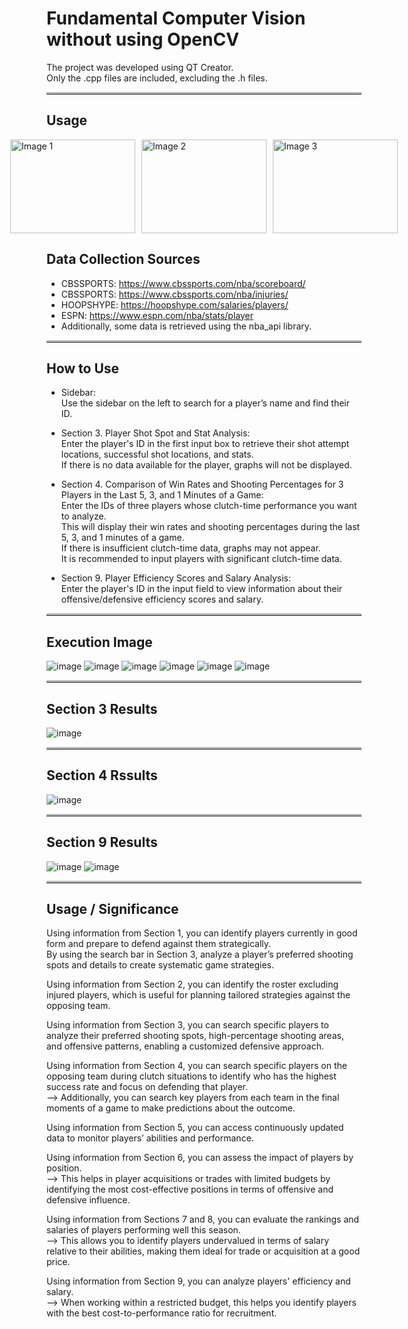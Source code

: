 # Fundamental Computer Vision without using OpenCV

The project was developed using QT Creator.  
Only the .cpp files are included, excluding the .h files.
<hr style="border-top: 3px solid #bbb;">

## Usage

<div style="display: flex; justify-content: center; align-items: center;">
  <img src="image1.png" alt="Image 1" style="width: 200px; height: 150px; margin-right: 10px;">
  <img src="image2.png" alt="Image 2" style="width: 200px; height: 150px; margin-right: 10px;">
  <img src="image3.png" alt="Image 3" style="width: 200px; height: 150px;">
</div>

## Data Collection Sources

- CBSSPORTS: https://www.cbssports.com/nba/scoreboard/
- CBSSPORTS: https://www.cbssports.com/nba/injuries/
- HOOPSHYPE: https://hoopshype.com/salaries/players/
- ESPN: https://www.espn.com/nba/stats/player
- Additionally, some data is retrieved using the nba_api library.
<hr style="border-top: 3px solid #bbb;">

## How to Use

- Sidebar:    
    Use the sidebar on the left to search for a player’s name and find their ID.

- Section 3. Player Shot Spot and Stat Analysis:  
    Enter the player's ID in the first input box to retrieve their shot attempt locations, successful shot locations, and stats.  
    If there is no data available for the player, graphs will not be displayed.  

- Section 4. Comparison of Win Rates and Shooting Percentages for 3 Players in the Last 5, 3, and 1 Minutes of a Game:  
    Enter the IDs of three players whose clutch-time performance you want to analyze.  
    This will display their win rates and shooting percentages during the last 5, 3, and 1 minutes of a game.  
    If there is insufficient clutch-time data, graphs may not appear.  
    It is recommended to input players with significant clutch-time data.  

- Section 9. Player Efficiency Scores and Salary Analysis:  
    Enter the player's ID in the input field to view information about their offensive/defensive efficiency scores and salary.  
<hr style="border-top: 3px solid #bbb;">

## Execution Image

![image](https://github.com/user-attachments/assets/d86aa8d9-4658-485c-bf6a-086ea0fa7faf)
![image](https://github.com/user-attachments/assets/cf0592d1-781d-4bfd-a70b-4de8aeb28c8b)
![image](https://github.com/user-attachments/assets/e88d5a8f-8288-44b1-af3d-ea9fde438e78)
![image](https://github.com/user-attachments/assets/c2a97d6b-2313-4ec1-80bd-0194d8ad3334)
![image](https://github.com/user-attachments/assets/711d01b4-9d0a-4d5e-baa2-6b0be7ce4b6a)
![image](https://github.com/user-attachments/assets/079244d2-376e-4c22-b2f7-cf6b0d57b63b)
<hr style="border-top: 3px solid #bbb;">

## Section 3 Results
![image](https://github.com/user-attachments/assets/710e8c85-4937-405d-bbf6-69eb74f75a02)
<hr style="border-top: 3px solid #bbb;">

## Section 4 Rssults
![image](https://github.com/user-attachments/assets/d0d0076b-3064-4305-a146-81845ac1b867)
<hr style="border-top: 3px solid #bbb;">

## Section 9 Results
![image](https://github.com/user-attachments/assets/0ec804c0-a66b-4c2a-9792-b846dc07544c)
![image](https://github.com/user-attachments/assets/6a84c735-a77b-431c-bfd2-cd18a7e97d7c)
<hr style="border-top: 3px solid #bbb;">

## Usage / Significance

Using information from Section 1, you can identify players currently in good form and prepare to defend against them strategically.  
By using the search bar in Section 3, analyze a player’s preferred shooting spots and details to create systematic game strategies.  
  
Using information from Section 2, you can identify the roster excluding injured players, which is useful for planning tailored strategies against the opposing team.  
  
Using information from Section 3, you can search specific players to analyze their preferred shooting spots, high-percentage shooting areas, and offensive patterns, enabling a customized defensive approach.  
  
Using information from Section 4, you can search specific players on the opposing team during clutch situations to identify who has the highest success rate and focus on defending that player.  
--> Additionally, you can search key players from each team in the final moments of a game to make predictions about the outcome.  
  
Using information from Section 5, you can access continuously updated data to monitor players’ abilities and performance.  
  
Using information from Section 6, you can assess the impact of players by position.  
--> This helps in player acquisitions or trades with limited budgets by identifying the most cost-effective positions in terms of offensive and defensive influence.  
  
Using information from Sections 7 and 8, you can evaluate the rankings and salaries of players performing well this season.  
--> This allows you to identify players undervalued in terms of salary relative to their abilities, making them ideal for trade or acquisition at a good price.  
  
Using information from Section 9, you can analyze players' efficiency and salary.  
--> When working within a restricted budget, this helps you identify players with the best cost-to-performance ratio for recruitment.  



